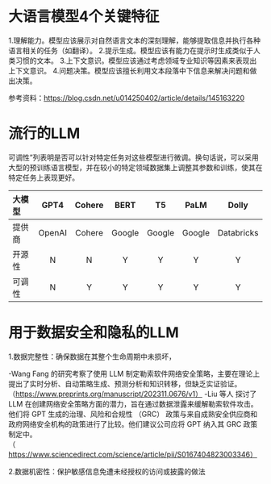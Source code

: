 # 大语言模型4个关键特征
1.理解能力。模型应该展示对自然语言文本的深刻理解，能够提取信息并执行各种语言相关的任务（如翻译）。
2.提示生成。模型应该有能力在提示时生成类似于人类习惯的文本。
3.上下文意识。模型应该通过考虑领域专业知识等因素来表现出上下文意识。
4.问题决策。模型应该擅长利用文本段落中下信息来解决问题和做出决策。
                        
参考资料：https://blog.csdn.net/u014250402/article/details/145163220

# 流行的LLM
可调性”列表明是否可以针对特定任务对这些模型进行微调。换句话说，可以采用大型的预训练语言模型，并在较小的特定领域数据集上调整其参数和训练，使其在特定任务上表现更好。

|大模型| GPT4| Cohere | BERT |T5|PaLM|Dolly
| :--------- | :---------:  |  :---------:  | :---------: | :---------: | :---------: | :---------: |
| 提供商 |OpenAI |  Cohere|Google|Google|Google|Databricks|
| 开源性|  N| N |Y|Y|Y|Y|
|可调性|N|Y|Y|Y|Y|Y|

# 用于数据安全和隐私的LLM

1.数据完整性：确保数据在其整个生命周期中未损坏，

-Wang Fang 的研究考察了使用 LLM 制定勒索软件网络安全策略，主要在理论上提出了实时分析、自动策略生成、预测分析和知识转移，但缺乏实证验证。（https://www.preprints.org/manuscript/202311.0676/v1）
-Liu 等人 探讨了 LLM 在创建网络安全策略方面的潜力，旨在通过数据泄露来缓解勒索软件攻击。他们将 GPT 生成的治理、风险和合规性 （GRC） 政策与来自成熟安全供应商和政府网络安全机构的政策进行了比较。他们建议公司应将 GPT 纳入其 GRC 政策制定中。（https://www.sciencedirect.com/science/article/pii/S0167404823003346）

2.数据机密性：保护敏感信息免遭未经授权的访问或披露的做法

